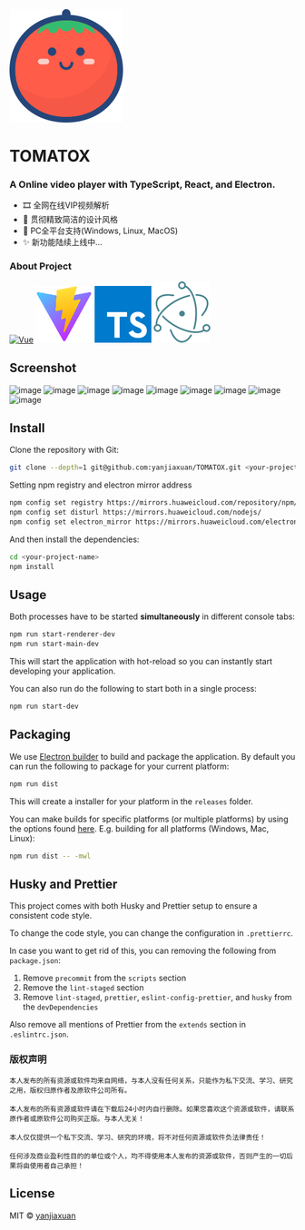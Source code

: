 [![TOMATOX](docs/img/logo.png)](https://github.com/yanjiaxuan/TOMATOX/releases)
# TOMATOX

### A Online video player with TypeScript, React, and Electron.
- 🎞 全网在线VIP视频解析
- 🎨 贯彻精致简洁的设计风格
- 👑 PC全平台支持(Windows, Linux, MacOS)
- ✨ 新功能陆续上线中...

### About Project
[![Vue](docs/img/vue.png)](https://vuejs.org/)
[![Vite](docs/img/vite.png)](https://vitejs.dev/)
[![TypeScript](docs/img/ts.png)](https://www.typescriptlang.org/)
[![Electron](docs/img/electron.png)](https://electronjs.org/)


## Screenshot

![image](https://github.com/yanjiaxuan/TOMATOX/blob/main/docs/product/TOMATOX-1.png?raw=true)
![image](https://github.com/yanjiaxuan/TOMATOX/blob/main/docs/product/TOMATOX-2.png?raw=true)
![image](https://github.com/yanjiaxuan/TOMATOX/blob/main/docs/product/TOMATOX-3.png?raw=true)
![image](https://github.com/yanjiaxuan/TOMATOX/blob/main/docs/product/TOMATOX-4.png?raw=true)
![image](https://github.com/yanjiaxuan/TOMATOX/blob/main/docs/product/TOMATOX-5.png?raw=true)
![image](https://github.com/yanjiaxuan/TOMATOX/blob/main/docs/product/TOMATOX-6.png?raw=true)
![image](https://github.com/yanjiaxuan/TOMATOX/blob/main/docs/product/TOMATOX-7.png?raw=true)
![image](https://github.com/yanjiaxuan/TOMATOX/blob/main/docs/product/TOMATOX-8.png?raw=true)
![image](https://github.com/yanjiaxuan/TOMATOX/blob/main/docs/product/TOMATOX-9.png?raw=true)

## Install
Clone the repository with Git:

```bash
git clone --depth=1 git@github.com:yanjiaxuan/TOMATOX.git <your-project-name>
```

Setting npm registry and electron mirror address

```bash
npm config set registry https://mirrors.huaweicloud.com/repository/npm/
npm config set disturl https://mirrors.huaweicloud.com/nodejs/
npm config set electron_mirror https://mirrors.huaweicloud.com/electron/
```

And then install the dependencies:

```bash
cd <your-project-name>
npm install
```

## Usage
Both processes have to be started **simultaneously** in different console tabs:

```bash
npm run start-renderer-dev
npm run start-main-dev
```

This will start the application with hot-reload so you can instantly start developing your application.

You can also run do the following to start both in a single process:

```bash
npm run start-dev
```

## Packaging
We use [Electron builder](https://www.electron.build/) to build and package the application. By default you can run the following to package for your current platform:

```bash
npm run dist
```

This will create a installer for your platform in the `releases` folder.

You can make builds for specific platforms (or multiple platforms) by using the options found [here](https://www.electron.build/cli). E.g. building for all platforms (Windows, Mac, Linux):

```bash
npm run dist -- -mwl
```

## Husky and Prettier
This project comes with both Husky and Prettier setup to ensure a consistent code style.

To change the code style, you can change the configuration in `.prettierrc`.

In case you want to get rid of this, you can removing the following from `package.json`:

1. Remove `precommit` from the `scripts` section
1. Remove the `lint-staged` section
1. Remove `lint-staged`, `prettier`, `eslint-config-prettier`, and `husky` from the `devDependencies`

Also remove all mentions of Prettier from the `extends` section in `.eslintrc.json`.

### 版权声明

    本人发布的所有资源或软件均来自网络，与本人没有任何关系，只能作为私下交流、学习、研究之用，版权归原作者及原软件公司所有。

    本人发布的所有资源或软件请在下载后24小时内自行删除。如果您喜欢这个资源或软件，请联系原作者或原软件公司购买正版。与本人无关！

    本人仅仅提供一个私下交流、学习、研究的环境，将不对任何资源或软件负法律责任！

    任何涉及商业盈利性目的的单位或个人，均不得使用本人发布的资源或软件，否则产生的一切后果将由使用者自己承担！

## License
MIT © [yanjiaxuan](https://github.com/yanjiaxuan)
